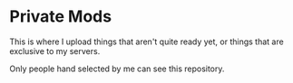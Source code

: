 # Private Mods
This is where I upload things that aren't quite ready yet, or things that are exclusive to my servers.

Only people hand selected by me can see this repository.
